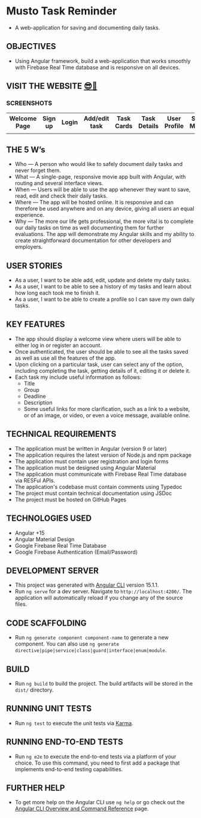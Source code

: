 # Musto Task Reminder

- A web-application for saving and documenting daily tasks.

## OBJECTIVES

- Using Angular framework, build a web-application that works smoothly with Firebase Real Time database and is responsive on all devices.

## VISIT THE WEBSITE [😎🔗](https://mustafa-sarshar.github.io/musto-task-reminder/#/welcome)

### SCREENSHOTS

<table width="100%" style="overflow:auto">
  <tr>
    <th width="16.6%" style="text-align:center;">Welcome Page</th>
    <th width="16.6%" style="text-align:center;">Sign up</th>
    <th width="16.6%" style="text-align:center;">Login</th>
    <th width="16.6%" style="text-align:center;">Add/edit task</th>
    <th width="16.6%" style="text-align:center;">Task Cards</th>
    <th width="16.6%" style="text-align:center;">Task Details</th>
    <th width="16.6%" style="text-align:center;">User Profile</th>
    <th width="16.6%" style="text-align:center;">Side Menu</th>
  </tr>
  <tr>
    <td width="16.6%"><img src=""/></td>
    <td width="16.6%"><img src=""/></td>
    <td width="16.6%"><img src=""/></td>
    <td width="16.6%"><img src=""/></td>
    <td width="16.6%"><img src=""/></td>
    <td width="16.6%"><img src=""/></td>
    <td width="16.6%"><img src=""/></td>
  </tr>
</table>

## THE 5 W’s

- Who — A person who would like to safely document daily tasks and never forget them.
- What — A single-page, responsive movie app built with Angular, with routing and several interface views.
- When — Users will be able to use the app whenever they want to save, read, edit and check their daily tasks.
- Where — The app will be hosted online. It is responsive and can therefore be used anywhere and on any device, giving all users an equal experience.
- Why — The more our life gets professional, the more vital is to complete our daily tasks on time as well documenting them for further evaluations. The app will demonstrate my Angular skills and my ability to create straightforward documentation for other developers and employers.

## USER STORIES

- As a user, I want to be able add, edit, update and delete my daily tasks.
- As a user, I want to be able to see a history of my tasks and learn about how long each took me to finish it.
- As a user, I want to be able to create a profile so I can save my own daily tasks.

## KEY FEATURES

- The app should display a welcome view where users will be able to either log in or register an account.
- Once authenticated, the user should be able to see all the tasks saved as well as use all the features of the app.
- Upon clicking on a particular task, user can select any of the option, including completing the task, getting details of it, editing it or delete it.
- Each task my include useful information as follows:
  - Title
  - Group
  - Deadline
  - Description
  - Some useful links for more clarification, such as a link to a website, or of an image, or video, or even a voice message, available online.

## TECHNICAL REQUIREMENTS

- The application must be written in Angular (version 9 or later)
- The application requires the latest version of Node.js and npm package
- The application must contain user registration and login forms
- The application must be designed using Angular Material
- The application must communicate with Firebase Real Time database via RESFul APIs.
- The application's codebase must contain comments using Typedoc
- The project must contain technical documentation using JSDoc
- The project must be hosted on GitHub Pages

## TECHNOLOGIES USED

- Angular +15
- Angular Material Design
- Google Firebase Real Time Database
- Google Firebase Authentication (Email/Password)

## DEVELOPMENT SERVER

- This project was generated with [Angular CLI](https://github.com/angular/angular-cli) version 15.1.1.
- Run `ng serve` for a dev server. Navigate to `http://localhost:4200/`. The application will automatically reload if you change any of the source files.

## CODE SCAFFOLDING

- Run `ng generate component component-name` to generate a new component. You can also use `ng generate directive|pipe|service|class|guard|interface|enum|module`.

## BUILD

- Run `ng build` to build the project. The build artifacts will be stored in the `dist/` directory.

## RUNNING UNIT TESTS

- Run `ng test` to execute the unit tests via [Karma](https://karma-runner.github.io).

## RUNNING END-TO-END TESTS

- Run `ng e2e` to execute the end-to-end tests via a platform of your choice. To use this command, you need to first add a package that implements end-to-end testing capabilities.

## FURTHER HELP

- To get more help on the Angular CLI use `ng help` or go check out the [Angular CLI Overview and Command Reference](https://angular.io/cli) page.
